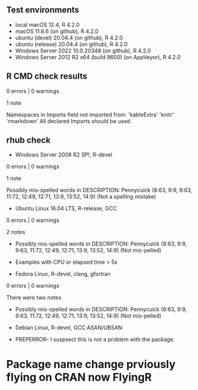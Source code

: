 ## Test environments
* local macOS 12.4, R 4.2.0
* macOS 11.6.6 (on github), R  4.2.0 
* ubuntu (devel) 20.04.4 (on github), R 4.2.0
* ubuntu (release) 20.04.4 (on github), R 4.2.0
* Windows Server 2022 10.0.20348 (on github), R 4.2.0
* Windows Server 2012 R2 x64 (build 9600) (on AppVeyor), R 4.2.0

## R CMD check results

0 errors | 0 warnings

1 note

Namespaces in Imports field not imported from:
    'kableExtra' 'knitr' 'rmarkdown'
    All declared Imports should be used.


## rhub check

* Windows Server 2008 R2 SP!, R-devel

0 errors | 0 warnings 

1 note

Possibly mis-spelled words in DESCRIPTION:
  Pennycuick (8:63, 9:9, 9:63, 11:72, 12:49, 12:71, 13:9, 13:52, 14:9) (Not 
  a spelling mistake)

* Ubuntu Linux 16.04 LTS, R-release, GCC

0 errors | 0 warnings

2 notes

- Possibly mis-spelled words in DESCRIPTION:
  Pennycuick (8:63, 9:9, 9:63, 11:72, 12:49, 12:71, 13:9, 13:52, 14:9) (Not
  mis-pelled)

- Examples with CPU or elapsed time > 5s

* Fedora Linux, R-devel, clang, gfortran

0 errors | 0 warnings

There were two notes

- Possibly mis-spelled words in DESCRIPTION:
  Pennycuick (8:63, 9:9, 9:63, 11:72, 12:49, 12:71, 13:9, 13:52, 14:9) (Not mis-pelled)
  
  
* Debian Linux, R-devel, GCC ASAN/UBSAN

- PREPERROR- I suspsect this is not a problem with the package.

# Package name change prviously flying on CRAN now FlyingR
